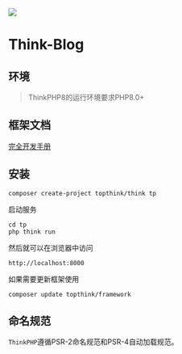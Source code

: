 ![](https://www.thinkphp.cn/uploads/images/20230630/300c856765af4d8ae758c503185f8739.png)

Think-Blog
===============

## 环境

> ThinkPHP8的运行环境要求PHP8.0+

## 框架文档

[完全开发手册](https://doc.thinkphp.cn)

## 安装

~~~
composer create-project topthink/think tp
~~~

启动服务

~~~
cd tp
php think run
~~~

然后就可以在浏览器中访问

~~~
http://localhost:8000
~~~

如果需要更新框架使用
~~~
composer update topthink/framework
~~~

## 命名规范

`ThinkPHP`遵循PSR-2命名规范和PSR-4自动加载规范。

